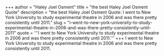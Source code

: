 +++
author = "Haley Joel Osment"
title = "the best Haley Joel Osment Quote"
description = "the best Haley Joel Osment Quote: I went to New York University to study experimental theatre in 2006 and was there pretty consistently until 2011."
slug = "i-went-to-new-york-university-to-study-experimental-theatre-in-2006-and-was-there-pretty-consistently-until-2011"
quote = '''I went to New York University to study experimental theatre in 2006 and was there pretty consistently until 2011.'''
+++
I went to New York University to study experimental theatre in 2006 and was there pretty consistently until 2011.
